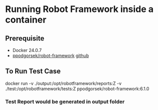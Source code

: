 # Running Robot Framework inside a container

## Prerequisite
- Docker 24.0.7
- [ppodgorsek/robot-framework](https://hub.docker.com/r/ppodgorsek/robot-framework) [github](https://github.com/ppodgorsek/docker-robot-framework)

## To Run Test Case
docker run -v ./output:/opt/robotframework/reports:Z  -v ./test:/opt/robotframework/tests:Z ppodgorsek/robot-framework:6.1.0

### Test Report would be generated in output folder

